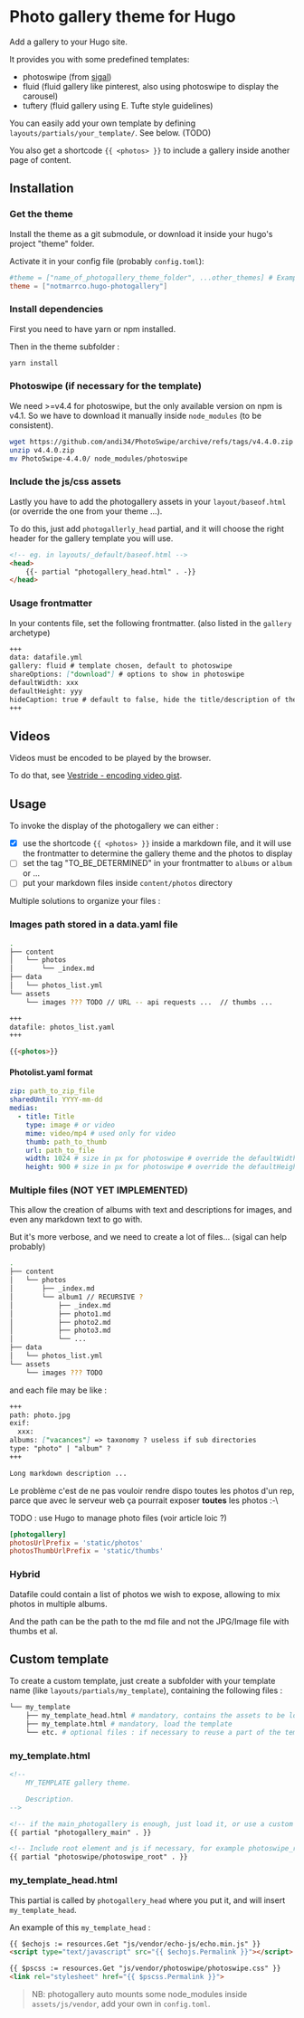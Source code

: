 # Photo gallery theme for Hugo

Add a gallery to your Hugo site.

It provides you with some predefined templates:

* photoswipe (from [sigal](https://github.com/saimn/sigal))
* fluid (fluid gallery like pinterest, also using photoswipe to display the carousel)
* tuftery (fluid gallery using E. Tufte style guidelines)

You can easily add your own template by defining `layouts/partials/your_template/`. See below. (TODO)

You also get a shortcode `{{ <photos> }}` to include a gallery inside another page of content.

## Installation

### Get the theme

Install the theme as a git submodule, or download it inside your hugo's project "theme" folder.

Activate it in your config file (probably `config.toml`):

```toml
#theme = ["name_of_photogallery_theme_folder", ...other_themes] # Example
theme = ["notmarrco.hugo-photogallery"]
```

### Install dependencies

First you need to have yarn or npm installed.

Then in the theme subfolder :

```js
yarn install
```

### Photoswipe (if necessary for the template)

We need >=v4.4 for photoswipe, but the only available version on npm is v4.1.
So we have to download it manually inside `node_modules` (to be consistent).

```sh
wget https://github.com/andi34/PhotoSwipe/archive/refs/tags/v4.4.0.zip .
unzip v4.4.0.zip
mv PhotoSwipe-4.4.0/ node_modules/photoswipe
```

### Include the js/css assets

Lastly you have to add the photogallery assets in your `layout/baseof.html` (or override the one from your theme ...).

To do this, just add `photogallerly_head` partial, and it will choose the right header
for the gallery template you will use.

```html
<!-- eg. in layouts/_default/baseof.html -->
<head>
    {{- partial "photogallery_head.html" . -}}
</head>
```

### Usage frontmatter

In your contents file, set the following frontmatter. (also listed in the `gallery` archetype)

```md
+++
data: datafile.yml
gallery: fluid # template chosen, default to photoswipe
shareOptions: ["download"] # options to show in photoswipe
defaultWidth: xxx
defaultHeight: yyy
hideCaption: true # default to false, hide the title/description of the image
+++
```

## Videos

Videos must be encoded to be played by the browser.

To do that, see [Vestride - encoding video gist](https://gist.github.com/Vestride/278e13915894821e1d6f).

## Usage

To invoke the display of the photogallery we can either :

* [x] use the shortcode `{{ <photos> }}` inside a markdown file, and it will use the frontmatter
  to determine the gallery theme and the photos to display
* [ ] set the tag "TO_BE_DETERMINED" in your frontmatter to `albums` or `album` or ...
* [ ] put your markdown files inside  `content/photos` directory

Multiple solutions to organize your files :

### Images path stored in a data.yaml file

```sh
.
├── content
│   └── photos
│       └── _index.md
├── data
│   └── photos_list.yml
└── assets
    └── images ??? TODO // URL -- api requests ...  // thumbs ...
```

```md
+++
datafile: photos_list.yaml
+++

{{<photos>}}
```

#### Photolist.yaml format

```yaml
zip: path_to_zip_file
sharedUntil: YYYY-mm-dd
medias:
  - title: Title
    type: image # or video
    mime: video/mp4 # used only for video
    thumb: path_to_thumb
    url: path_to_file
    width: 1024 # size in px for photoswipe # override the defaultWidth in config.toml
    height: 900 # size in px for photoswipe # override the defaultHeight in config.toml
```

### Multiple files (NOT YET IMPLEMENTED)

This allow the creation of albums with text and descriptions for images, and even
any markdown text to go with.

But it's more verbose, and we need to create a lot of files... (sigal can help probably)

```sh
.
├── content
│   └── photos
│       ├── _index.md
│       └── album1 // RECURSIVE ?
│           ├── _index.md
│           ├── photo1.md
│           ├── photo2.md
│           ├── photo3.md
│           └── ...
├── data
│   └── photos_list.yml
└── assets
    └── images ??? TODO
```

and each file may be like :

```md
+++
path: photo.jpg
exif:
  xxx:
albums: ["vacances"] => taxonomy ? useless if sub directories
type: "photo" | "album" ?
+++

Long markdown description ...

```

Le problème c'est de ne pas vouloir rendre dispo toutes les photos d'un rep, parce que avec
le serveur web ça pourrait exposer **toutes** les photos :-\

TODO : use Hugo to manage photo files (voir article loic ?)

```toml
[photogallery]
photosUrlPrefix = 'static/photos'
photosThumbUrlPrefix = 'static/thumbs'
```

### Hybrid

Datafile could contain a list of photos we wish to expose, allowing to mix photos in multiple albums.

And the path can be the path to the md file and not the JPG/Image file with thumbs et al.

## Custom template

To create a custom template, just create a subfolder with your template name (like `layouts/partials/my_template`),
containing the following files :

```sh
└── my_template
    ├── my_template_head.html # mandatory, contains the assets to be loaded in the html <head>
    ├── my_template.html # mandatory, load the template
    └── etc. # optional files : if necessary to reuse a part of the template, to be called in my_template.html
```

### my_template.html

```html
<!-- 
    MY_TEMPLATE gallery theme.

    Description.
-->

<!-- if the main_photogallery is enough, just load it, or use a custom my_template_main -->
{{ partial "photogallery_main" . }}

<!-- Include root element and js if necessary, for example photoswipe_root, or my_template_root -->
{{ partial "photoswipe/photoswipe_root" . }}
```

### my_template_head.html

This partial is called by `photogallery_head` where you put it, and will insert `my_template_head`.

An example of this `my_template_head` :

```html
{{ $echojs := resources.Get "js/vendor/echo-js/echo.min.js" }}
<script type="text/javascript" src="{{ $echojs.Permalink }}"></script>

{{ $pscss := resources.Get "js/vendor/photoswipe/photoswipe.css" }}
<link rel="stylesheet" href="{{ $pscss.Permalink }}">
```

> NB: photogallery auto mounts some node_modules inside `assets/js/vendor`, add your own
> in `config.toml`.
